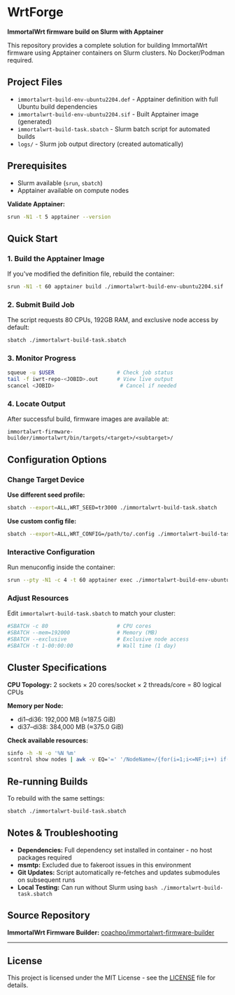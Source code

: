 # WrtForge

**ImmortalWrt firmware build on Slurm with Apptainer**

This repository provides a complete solution for building ImmortalWrt firmware using Apptainer containers on Slurm clusters. No Docker/Podman required.

## Project Files

- `immortalwrt-build-env-ubuntu2204.def` - Apptainer definition with full Ubuntu build dependencies
- `immortalwrt-build-env-ubuntu2204.sif` - Built Apptainer image (generated)
- `immortalwrt-build-task.sbatch` - Slurm batch script for automated builds
- `logs/` - Slurm job output directory (created automatically)

## Prerequisites

- Slurm available (`srun`, `sbatch`)
- Apptainer available on compute nodes

**Validate Apptainer:**
```bash
srun -N1 -t 5 apptainer --version
```

## Quick Start

### 1. Build the Apptainer Image

If you've modified the definition file, rebuild the container:

```bash
srun -N1 -t 60 apptainer build ./immortalwrt-build-env-ubuntu2204.sif ./immortalwrt-build-env-ubuntu2204.def
```

### 2. Submit Build Job

The script requests 80 CPUs, 192GB RAM, and exclusive node access by default:

```bash
sbatch ./immortalwrt-build-task.sbatch
```

### 3. Monitor Progress

```bash
squeue -u $USER                    # Check job status
tail -f iwrt-repo-<JOBID>.out      # View live output
scancel <JOBID>                     # Cancel if needed
```

### 4. Locate Output

After successful build, firmware images are available at:

```
immortalwrt-firmware-builder/immortalwrt/bin/targets/<target>/<subtarget>/
```

## Configuration Options

### Change Target Device

**Use different seed profile:**
```bash
sbatch --export=ALL,WRT_SEED=tr3000 ./immortalwrt-build-task.sbatch
```

**Use custom config file:**
```bash
sbatch --export=ALL,WRT_CONFIG=/path/to/.config ./immortalwrt-build-task.sbatch
```

### Interactive Configuration

Run menuconfig inside the container:

```bash
srun --pty -N1 -c 4 -t 60 apptainer exec ./immortalwrt-build-env-ubuntu2204.sif bash -lc 'cd immortalwrt-firmware-builder/immortalwrt && make menuconfig'
```

### Adjust Resources

Edit `immortalwrt-build-task.sbatch` to match your cluster:

```bash
#SBATCH -c 80                      # CPU cores
#SBATCH --mem=192000               # Memory (MB)
#SBATCH --exclusive                # Exclusive node access
#SBATCH -t 1-00:00:00              # Wall time (1 day)
```

## Cluster Specifications

**CPU Topology:** 2 sockets × 20 cores/socket × 2 threads/core = 80 logical CPUs

**Memory per Node:**
- di1–di36: 192,000 MB (≈187.5 GiB)
- di37–di38: 384,000 MB (≈375.0 GiB)

**Check available resources:**
```bash
sinfo -h -N -o '%N %m'
scontrol show nodes | awk -v EQ='=' '/NodeName=/{for(i=1;i<=NF;i++) if($i ~ /^NodeName=/){split($i,a,EQ);n=a[2]}} /RealMemory=/{for(i=1;i<=NF;i++) if($i ~ /^RealMemory=/){split($i,a,EQ);m=a[2]; printf("%s %s MB (%.1f GiB)\n", n, m, m/1024)}}'
```

## Re-running Builds

To rebuild with the same settings:

```bash
sbatch ./immortalwrt-build-task.sbatch
```

## Notes & Troubleshooting

- **Dependencies:** Full dependency set installed in container - no host packages required
- **msmtp:** Excluded due to fakeroot issues in this environment
- **Git Updates:** Script automatically re-fetches and updates submodules on subsequent runs
- **Local Testing:** Can run without Slurm using `bash ./immortalwrt-build-task.sbatch`

## Source Repository

**ImmortalWrt Firmware Builder:** [coachpo/immortalwrt-firmware-builder](https://github.com/coachpo/immortalwrt-firmware-builder)

---

## License

This project is licensed under the MIT License - see the [LICENSE](LICENSE) file for details.